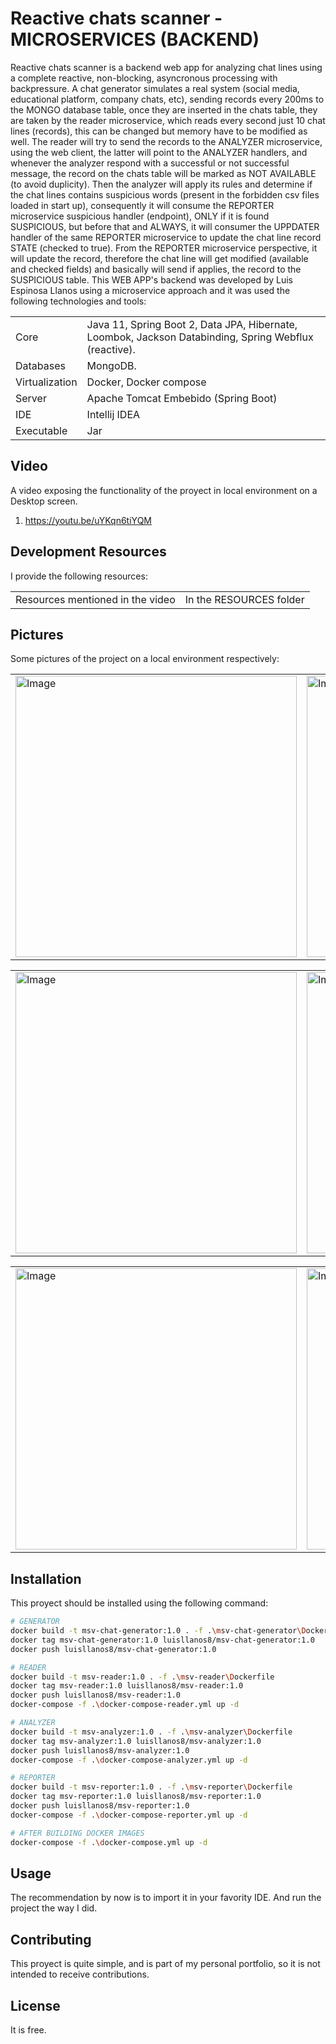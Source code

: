 # Reactive chats scanner - MICROSERVICES (BACKEND)

Reactive chats scanner is a backend web app for analyzing chat lines using a complete reactive, non-blocking, asyncronous processing with backpressure.
A chat generator simulates a real system (social media, educational platform, company chats, etc), sending records every 200ms to the MONGO database table, 
once they are inserted in the chats table, they are taken by the reader microservice, which reads every second just 10 chat lines (records), 
this can be changed but memory have to be modified as well. The reader will try to send the records to the ANALYZER microservice, using the web client, 
the latter will point to the ANALYZER handlers, and whenever the analyzer respond with a successful or not successful message, the record on the chats table 
will be marked as NOT AVAILABLE (to avoid duplicity). Then the analyzer will apply its rules and determine if the chat lines contains suspicious words 
(present in the forbidden csv files loaded in start up), consequently it will consume the REPORTER microservice suspicious handler (endpoint), ONLY if it is
found SUSPICIOUS, but before that and ALWAYS, it will consumer the UPPDATER handler of the same REPORTER microservice to update the chat line record STATE 
(checked to true). From the REPORTER microservice perspective,  it will update the record, therefore the chat line will get modified 
(available and checked fields) and basically will send if applies, the record to the SUSPICIOUS table.
This WEB APP's backend was developed by Luis Espinosa Llanos using a microservice approach and it was used the following technologies and tools: 

<table style="width:100%">
  <tr>
    <td>
  	Core	
    </td>
    <td>
  	Java 11, Spring Boot 2, Data JPA, Hibernate, Loombok, Jackson Databinding, Spring Webflux (reactive).
    </td>
  </tr>
  <tr>
    <td>
  	Databases
    </td>
    <td>
  	MongoDB.
    </td>
  </tr>
  <tr>
    <td>
  	Virtualization
    </td>
    <td>
  	Docker, Docker compose
    </td>
  </tr>
  <tr>
    <td>
  	Server	
    </td>
    <td>
  	Apache Tomcat Embebido (Spring Boot)
    </td>
  </tr>
  <tr>
    <td>
  	IDE	
    </td>
    <td>
  	Intellij IDEA
    </td>
  </tr>
  <tr>
    <td>
  	Executable	
    </td>
    <td>
  	Jar
    </td>
  </tr>
</table>


## Video
A video exposing the functionality of the proyect in local environment on a Desktop screen.

1. https://youtu.be/uYKqn6tiYQM

## Development Resources
I provide the following resources:

<table style="width:100%">
  <tr>
    <td>
  	Resources mentioned in the video
    </td>
    <td>
	In the RESOURCES folder
    </td>
</table>


## Pictures
Some pictures of the project on a local environment respectively:


<table style="width:100%">
  <tr>
    <td>
  		<img width="450" alt="Image" src="https://user-images.githubusercontent.com/56041525/224507956-ea5ea710-cbe6-4171-9e05-a89956d1b7fc.png">
	  </td>
    <td>
  	<img width="450" alt="Image" src="https://user-images.githubusercontent.com/56041525/224508118-c48f9a13-4372-42bf-a706-396ee9a90876.PNG">
    </td>
  </tr>
</table>

<table style="width:100%">
  <tr>
    <td>
  		<img width="450" alt="Image" src="https://user-images.githubusercontent.com/56041525/224508128-94911939-b46d-43af-afae-5dd674542743.PNG">
	  </td>
    <td>
	<img width="450" alt="Image" src="https://user-images.githubusercontent.com/56041525/224508129-e88ad931-98b5-4839-8a52-28e5f2d569d0.PNG">
    </td>
  </tr>
</table>


<table style="width:100%">
  <tr>
    <td>
  		<img width="450" alt="Image" src="https://user-images.githubusercontent.com/56041525/224508149-28f40a31-2a3b-4576-a7c0-ba87d6905959.PNG">
	  </td>
    <td>
	<img width="450" alt="Image" src="https://user-images.githubusercontent.com/56041525/224508154-26645b9a-63d8-4330-9f4d-074169821c7f.PNG">
    </td>
  </tr>
</table>


## Installation

This proyect should be installed using the following command:
```bash
# GENERATOR
docker build -t msv-chat-generator:1.0 . -f .\msv-chat-generator\Dockerfile
docker tag msv-chat-generator:1.0 luisllanos8/msv-chat-generator:1.0
docker push luisllanos8/msv-chat-generator:1.0

# READER
docker build -t msv-reader:1.0 . -f .\msv-reader\Dockerfile
docker tag msv-reader:1.0 luisllanos8/msv-reader:1.0
docker push luisllanos8/msv-reader:1.0
docker-compose -f .\docker-compose-reader.yml up -d

# ANALYZER
docker build -t msv-analyzer:1.0 . -f .\msv-analyzer\Dockerfile
docker tag msv-analyzer:1.0 luisllanos8/msv-analyzer:1.0
docker push luisllanos8/msv-analyzer:1.0
docker-compose -f .\docker-compose-analyzer.yml up -d

# REPORTER
docker build -t msv-reporter:1.0 . -f .\msv-reporter\Dockerfile
docker tag msv-reporter:1.0 luisllanos8/msv-reporter:1.0
docker push luisllanos8/msv-reporter:1.0
docker-compose -f .\docker-compose-reporter.yml up -d

# AFTER BUILDING DOCKER IMAGES
docker-compose -f .\docker-compose.yml up -d
```

## Usage
The recommendation by now is to import it in your favority IDE. And run the project the way I did.


## Contributing
This proyect is quite simple, and is part of my personal portfolio, so it is not intended to receive contributions.


## License
It is free.


